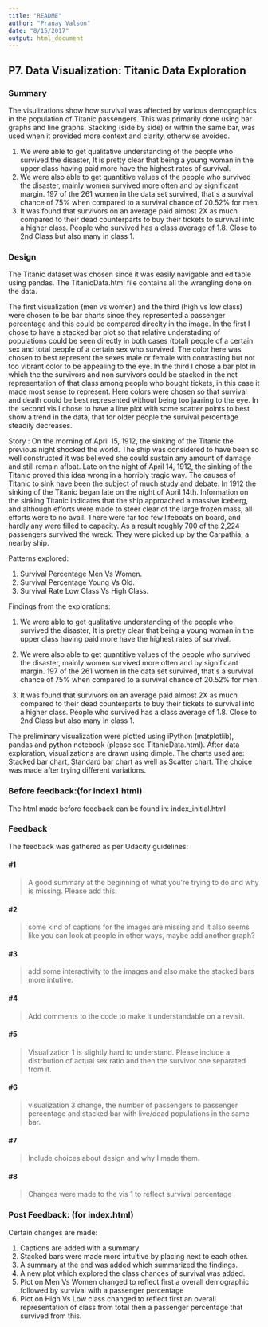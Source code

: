 ```yaml
---
title: "README"
author: "Pranay Valson"
date: "8/15/2017"
output: html_document
---
```


## P7. Data Visualization: Titanic Data Exploration

### Summary

The visulizations show how survival was affected by various demographics in the population of Titanic passengers. This was primarily done using bar graphs and line graphs. Stacking (side by side) or within the same bar, was used when it provided more context and clarity, otherwise avoided.

1. We were able to get qualitative understanding of the people who survived the disaster, It is pretty clear that being a young woman in the upper class having paid more have the highest rates of survival.
2. We were also able to get quantitive values of the people who survived the disaster, mainly women survived more often and by significant margin. 197 of the 261 women in the data set survived, that's a survival chance of 75% when compared to a survival chance of 20.52% for men.
3. It was found that survivors on an average paid almost 2X as much compared to their dead counterparts to buy their tickets to survival into a higher class. People who survived has a class average of 1.8. Close to 2nd Class but also many in class 1.

### Design
The Titanic dataset was chosen since it was easily navigable and editable using pandas. The TitanicData.html file contains all the wrangling done on the data.

The first visualization (men vs women) and the third (high vs low class) were chosen to be bar charts since they
represented a passenger percentage and this could be compared direclty in the image. In the first I chose to have a stacked
bar plot so that relative understading of populations could be seen directly in both cases (total) people of a certain sex and 
total people of a certain sex who survived. The color here was chosen to best represent the sexes male or female with contrasting but not too vibrant color to be appealing to the eye. In the third I chose a bar plot in which the the survivors and non survivors could be stacked in the net representation of that class among people who bought tickets, in this case it made most sense to represent. Here colors were chosen so that survival and death could be best represented without being too jaaring to the eye.
In the second vis I chose to have a line plot with some scatter points to best show a trend in the data, that for older people
the survival percentage steadily decreases. 

Story : On the morning of April 15, 1912, the sinking of the Titanic the previous night shocked the world. The ship was considered to have been so well constructed it was believed she could sustain any amount of damage and still remain afloat. Late on the night of April 14, 1912, the sinking of the Titanic proved this idea wrong in a horribly tragic way. The causes of Titanic to sink have been the subject of much study and debate. In 1912 the sinking of the Titanic began late on the night of April 14th. Information on the sinking Titanic indicates that the ship approached a massive iceberg, and although efforts were made to steer clear of the large frozen mass, all efforts were to no avail. There were far too few lifeboats on board, and hardly any were filled to capacity. As a result roughly 700 of the 2,224 passengers survived the wreck. They were picked up by the Carpathia, a nearby ship.


Patterns explored:

1. Survival Percentage Men Vs Women.
2. Survival Percentage Young Vs Old.
3. Survival Rate Low Class Vs High Class. 


Findings from the explorations: 

1. We were able to get qualitative understanding of the people who survived the disaster, It is pretty clear that being a young woman in the upper class having paid more have the highest rates of survival.

2. We were also able to get quantitive values of the people who survived the disaster, mainly women survived more often and by significant margin. 197 of the 261 women in the data set survived, that's a survival chance of 75% when compared to a survival chance of 20.52% for men.

3. It was found that survivors on an average paid almost 2X as much compared to their dead counterparts to buy their tickets to survival into a higher class. People who survived has a class average of 1.8. Close to 2nd Class but also many in class 1.

The preliminary visualization were plotted using iPython (matplotlib), pandas and python notebook (please see TitanicData.html). After data exploration, visualizations are drawn using dimple. The charts used are: Stacked bar chart, Standard bar chart as well as Scatter chart. The choice was made after trying different variations. 

### Before feedback:(for index1.html)
The html made before feedback can be found in: index_initial.html

### Feedback

The feedback was gathered as per Udacity guidelines:

#### #1

> A good summary at the beginning of what you're trying to do and why is missing. Please add this.

#### #2

> some kind of captions for the images are missing and it also seems like you can look at people in other ways, maybe add another graph?

####  #3

> add some interactivity to the images and also make the stacked bars more intutive. 

#### #4

> Add comments to the code to make it understandable on a revisit.


#### #5

> Visualization 1 is  slightly hard to understand. Please include a distrbution 
of actual sex ratio and then the survivor one separated from it.

####  #6

> visualization 3 change, the number of passengers to passenger percentage and stacked bar with live/dead populations in the same bar. 

#### #7

> Include choices about design and why I made them.


#### #8

> Changes were made to the vis 1 to reflect survival percentage

### Post Feedback: (for index.html)
Certain changes are made:

1. Captions are added with a summary
2. Stacked bars were made more intuitive by placing next to each other.
3. A summary at the end was added which summarized the findings.
4. A new plot which explored the class chances of survival was added.
5. Plot on Men Vs Women changed to reflect first a overall demographic followed 
by survival with a passenger percentage
6. Plot on High Vs Low class changed to reflect first an overall representation of
class from total then a passenger percentage that survived from this.





